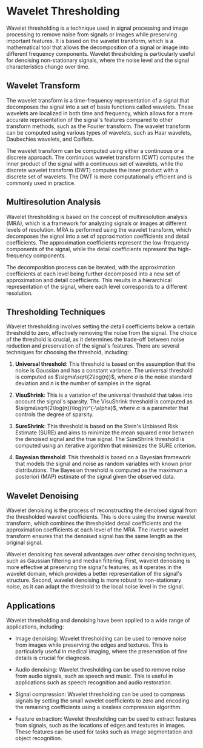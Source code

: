 # Wavelet Thresholding

Wavelet thresholding is a technique used in signal processing and image processing to remove noise from signals or images while preserving important features. It is based on the wavelet transform, which is a mathematical tool that allows the decomposition of a signal or image into different frequency components. Wavelet thresholding is particularly useful for denoising non-stationary signals, where the noise level and the signal characteristics change over time.

## Wavelet Transform

The wavelet transform is a time-frequency representation of a signal that decomposes the signal into a set of basis functions called wavelets. These wavelets are localized in both time and frequency, which allows for a more accurate representation of the signal's features compared to other transform methods, such as the Fourier transform. The wavelet transform can be computed using various types of wavelets, such as Haar wavelets, Daubechies wavelets, and Coiflets.

The wavelet transform can be computed using either a continuous or a discrete approach. The continuous wavelet transform (CWT) computes the inner product of the signal with a continuous set of wavelets, while the discrete wavelet transform (DWT) computes the inner product with a discrete set of wavelets. The DWT is more computationally efficient and is commonly used in practice.

## Multiresolution Analysis

Wavelet thresholding is based on the concept of multiresolution analysis (MRA), which is a framework for analyzing signals or images at different levels of resolution. MRA is performed using the wavelet transform, which decomposes the signal into a set of approximation coefficients and detail coefficients. The approximation coefficients represent the low-frequency components of the signal, while the detail coefficients represent the high-frequency components.

The decomposition process can be iterated, with the approximation coefficients at each level being further decomposed into a new set of approximation and detail coefficients. This results in a hierarchical representation of the signal, where each level corresponds to a different resolution.

## Thresholding Techniques

Wavelet thresholding involves setting the detail coefficients below a certain threshold to zero, effectively removing the noise from the signal. The choice of the threshold is crucial, as it determines the trade-off between noise reduction and preservation of the signal's features. There are several techniques for choosing the threshold, including:

1. **Universal threshold**: This threshold is based on the assumption that the noise is Gaussian and has a constant variance. The universal threshold is computed as $\sigma\sqrt{2\log(n)}$, where $\sigma$ is the noise standard deviation and $n$ is the number of samples in the signal.

2. **VisuShrink**: This is a variation of the universal threshold that takes into account the signal's sparsity. The VisuShrink threshold is computed as $\sigma\sqrt{2\log(n)}\log(n)^{-\alpha}$, where $\alpha$ is a parameter that controls the degree of sparsity.

3. **SureShrink**: This threshold is based on the Stein's Unbiased Risk Estimate (SURE) and aims to minimize the mean squared error between the denoised signal and the true signal. The SureShrink threshold is computed using an iterative algorithm that minimizes the SURE criterion.

4. **Bayesian threshold**: This threshold is based on a Bayesian framework that models the signal and noise as random variables with known prior distributions. The Bayesian threshold is computed as the maximum a posteriori (MAP) estimate of the signal given the observed data.

## Wavelet Denoising

Wavelet denoising is the process of reconstructing the denoised signal from the thresholded wavelet coefficients. This is done using the inverse wavelet transform, which combines the thresholded detail coefficients and the approximation coefficients at each level of the MRA. The inverse wavelet transform ensures that the denoised signal has the same length as the original signal.

Wavelet denoising has several advantages over other denoising techniques, such as Gaussian filtering and median filtering. First, wavelet denoising is more effective at preserving the signal's features, as it operates in the wavelet domain, which provides a better representation of the signal's structure. Second, wavelet denoising is more robust to non-stationary noise, as it can adapt the threshold to the local noise level in the signal.

## Applications

Wavelet thresholding and denoising have been applied to a wide range of applications, including:

- Image denoising: Wavelet thresholding can be used to remove noise from images while preserving the edges and textures. This is particularly useful in medical imaging, where the preservation of fine details is crucial for diagnosis.

- Audio denoising: Wavelet thresholding can be used to remove noise from audio signals, such as speech and music. This is useful in applications such as speech recognition and audio restoration.

- Signal compression: Wavelet thresholding can be used to compress signals by setting the small wavelet coefficients to zero and encoding the remaining coefficients using a lossless compression algorithm.

- Feature extraction: Wavelet thresholding can be used to extract features from signals, such as the locations of edges and textures in images. These features can be used for tasks such as image segmentation and object recognition.

